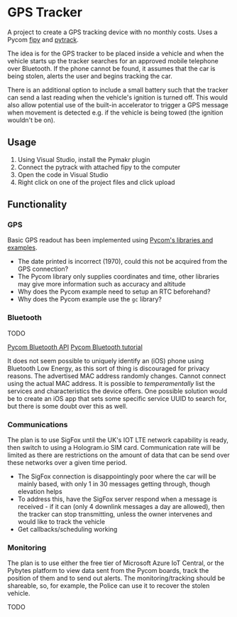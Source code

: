 # GPS Tracker

A project to create a GPS tracking device with no monthly costs. Uses a Pycom [fipy](https://pycom.io/product/fipy/) and [pytrack](https://pycom.io/product/pytrack/). 

The idea is for the GPS tracker to be placed inside a vehicle and when the vehicle starts up the tracker searches for an approved mobile telephone over Bluetooth. If the phone cannot be found, it assumes that the car is being stolen, alerts the user and begins tracking the car.

There is an additional option to include a small battery such that the tracker can send a last reading when the vehicle's ignition is turned off. This would also allow potential use of the built-in accelerator to trigger a GPS message when movement is detected e.g. if the vehicle is being towed (the ignition wouldn't be on).

## Usage
1. Using Visual Studio, install the Pymakr plugin
2. Connect the pytrack with attached fipy to the computer
3. Open the code in Visual Studio
4. Right click on one of the project files and click upload

## Functionality
### GPS
Basic GPS readout has been implemented using [Pycom's libraries and examples](https://github.com/pycom/pycom-libraries/tree/master/pytrack).

- The date printed is incorrect (1970), could this not be acquired from the GPS connection?
- The Pycom library only supplies coordinates and time, other libraries may give more information such as accuracy and altitude
- Why does the Pycom example need to setup an RTC beforehand?
- Why does the Pycom example use the `gc` library?

### Bluetooth
TODO

[Pycom Bluetooth API](https://docs.pycom.io/firmwareapi/pycom/network/bluetooth/)
[Pycom Bluetooth tutorial](https://docs.pycom.io/tutorials/all/ble.html)

It does not seem possible to uniquely identify an (iOS) phone using Bluetooth Low Energy, as this sort of thing is discouraged for privacy reasons. The advertised MAC address randomly changes. Cannot connect using the actual MAC address. It is possible to *temperamentally* list the services and characteristics the device offers. One possible solution would be to create an iOS app that sets some specific service UUID to search for, but there is some doubt over this as well.

### Communications
The plan is to use SigFox until the UK's IOT LTE network capability is ready, then switch to using a Hologram.io SIM card. Communication rate will be limited as there are restrictions on the amount of data that can be send over these networks over a given time period. 

- The SigFox connection is disappointingly poor where the car will be mainly based, with only 1 in 30 messages getting through, though elevation helps
- To address this, have the SigFox server respond when a message is received - if it can (only 4 downlink messages a day are allowed), then the tracker can stop transmitting, unless the owner intervenes and would like to track the vehicle
- Get callbacks/scheduling working

### Monitoring
The plan is to use either the free tier of Microsoft Azure IoT Central, or the Pybytes platform to view data sent from the Pycom boards, track the position of them and to send out alerts. The monitoring/tracking should be shareable, so, for example, the Police can use it to recover the stolen vehicle. 

TODO
